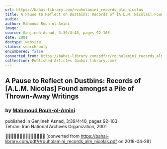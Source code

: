 ```yaml
---
url: https://bahai-library.com/rouholamini_records_alm_nicolas
title: A Pause to Reflect on Dustbins: Records of [A.L.M. Nicolas] Found amongst a Pile of Thrown-Away Writings
audio: 
author: Mahmoud Rouh-ol-Amini
image: 
source: Ganjineh Asnad, 3:39/4:40, pages 92-103
date: 2001
doctype: website
status: search-only
encumbered: false
converted_from: https://bahai-library.com/pdf/r/rouholamini_records_alm_nicolas.pdf
collection: Published Articles (bahai-library.com)
---
```



## A Pause to Reflect on Dustbins: Records of \[A.L.M. Nicolas\] Found amongst a Pile of Thrown-Away Writings

### by [Mahmoud Rouh-ol-Amini](https://bahai-library.com/author/Mahmoud+Rouh-ol-Amini)

published in Ganjineh Asnad, 3:39/4:40, pages 92-103  
Tehran: Iran National Archives Organization, 2001



[converted from https://bahai-library.com/pdf/r/rouholamini_records_alm_nicolas.pdf on 2018-04-28]


